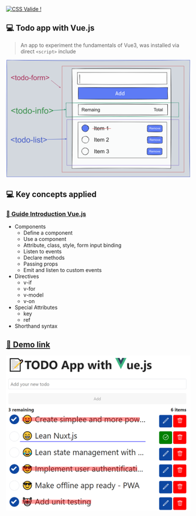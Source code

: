 <p>
    <a href="https://jigsaw.w3.org/css-validator/check/referer">
        <img style="border:0;width:88px;height:31px"
            src="https://jigsaw.w3.org/css-validator/images/vcss"
            alt="CSS Valide !" />
    </a>
</p>
       
## 💻 Todo app with Vue.js

> An app to experiment the fundamentals of Vue3, was installed via direct ``<script>`` include

<img src="assets/images/wireframe.png" alt="Prototype" width="600"/>

## 💻 Key concepts applied

### [📗 Guide Introduction Vue.js](https://v3.vuejs.org/guide/introduction.html)

* Components
    - Define a component
    - Use a component
    - Attribute, class, style, form input binding
    - Listen to events
    - Declare methods
    - Passing props
    - Emit and listen to custom events
* Directives
    - v-if
    - v-for
    - v-model
    - v-on
* Special Attributes
    - key
    - ref
* Shorthand syntax

## [🚀 Demo link](https://sfinx13.github.io/todo-app-vuejs/)
<img src="https://github.com/sfinx13/todo-app-vuejs/raw/main/assets/images/screenshoot.png" alt="Screenshot" width="600"/>

